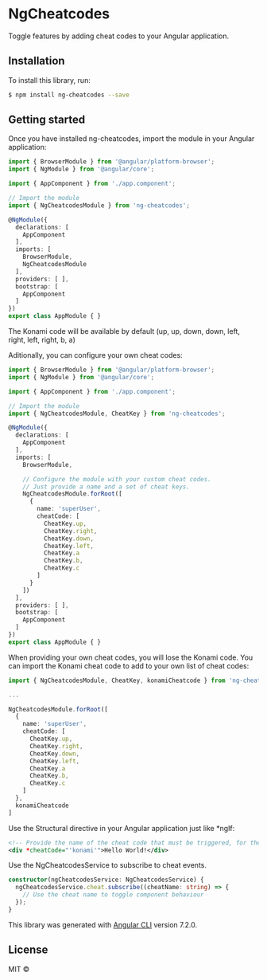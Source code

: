 # NgCheatcodes

Toggle features by adding cheat codes to your Angular application.

## Installation

To install this library, run:

```bash
$ npm install ng-cheatcodes --save
```

## Getting started

Once you have installed ng-cheatcodes, import the module in your Angular application:

```typescript
import { BrowserModule } from '@angular/platform-browser';
import { NgModule } from '@angular/core';

import { AppComponent } from './app.component';

// Import the module
import { NgCheatcodesModule } from 'ng-cheatcodes';

@NgModule({
  declarations: [
    AppComponent
  ],
  imports: [
    BrowserModule,
    NgCheatcodesModule
  ],
  providers: [ ],
  bootstrap: [
    AppComponent
  ]
})
export class AppModule { }
```
The Konami code will be available by default (up, up, down, down, left, right, left, right, b, a)

Aditionally, you can configure your own cheat codes:

```typescript
import { BrowserModule } from '@angular/platform-browser';
import { NgModule } from '@angular/core';

import { AppComponent } from './app.component';

// Import the module
import { NgCheatcodesModule, CheatKey } from 'ng-cheatcodes';

@NgModule({
  declarations: [
    AppComponent
  ],
  imports: [
    BrowserModule,

    // Configure the module with your custom cheat codes.
    // Just provide a name and a set of cheat keys.
    NgCheatcodesModule.forRoot([
      {
        name: 'superUser',
        cheatCode: [
          CheatKey.up,
          CheatKey.right,
          CheatKey.down,
          CheatKey.left,
          CheatKey.a
          CheatKey.b,
          CheatKey.c
        ]
      }
    ])
  ],
  providers: [ ],
  bootstrap: [
    AppComponent
  ]
})
export class AppModule { }
```

When providing your own cheat codes, you will lose the Konami code. You can import the Konami cheat code to add to your own list of cheat codes:

```typescript
import { NgCheatcodesModule, CheatKey, konamiCheatcode } from 'ng-cheatcodes';

...

NgCheatcodesModule.forRoot([
  {
    name: 'superUser',
    cheatCode: [
      CheatKey.up,
      CheatKey.right,
      CheatKey.down,
      CheatKey.left,
      CheatKey.a
      CheatKey.b,
      CheatKey.c
    ]
  },
  konamiCheatcode
]
```

Use the Structural directive in your Angular application just like *ngIf:

```xml
<!-- Provide the name of the cheat code that must be triggered, for the div to be rendered -->
<div *cheatCode="'konami'">Hello World!</div>
```

Use the NgCheatcodesService to subscribe to cheat events.

```typescript
constructor(ngCheatcodesService: NgCheatcodesService) {
  ngCheatcodesService.cheat.subscribe((cheatName: string) => {
    // Use the cheat name to toggle component behaviour
  });
}
```


This library was generated with [Angular CLI](https://github.com/angular/angular-cli) version 7.2.0.

## License

MIT ©
